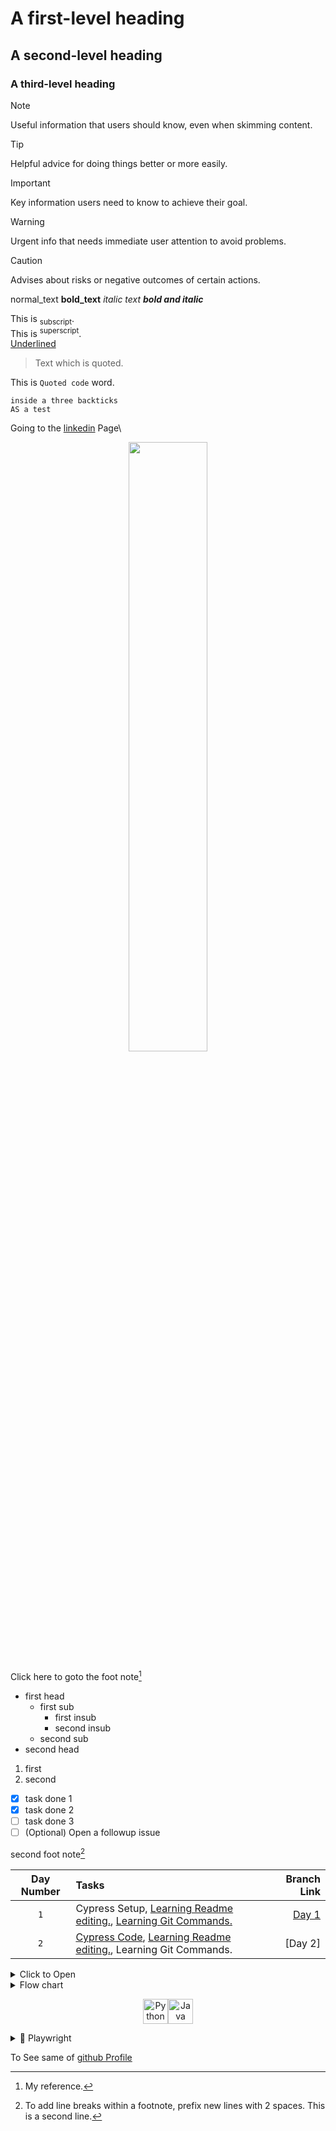 # A first-level heading
## A second-level heading
### A third-level heading

> [!NOTE]
> Useful information that users should know, even when skimming content.

> [!TIP]
> Helpful advice for doing things better or more easily.

> [!IMPORTANT]
> Key information users need to know to achieve their goal.

> [!WARNING]
> Urgent info that needs immediate user attention to avoid problems.

> [!CAUTION]
> Advises about risks or negative outcomes of certain actions.

normal_text 
**bold_text** 
*italic text* 
***bold and italic***

<!--This is a comment and 
backslash(\) for breaking the line.-->
This is <sub>subscript</sub>.\
This is <sup>superscript</sup>.\
<ins>Underlined</ins>

> Text which is quoted.

This is `Quoted code` word.

```
inside a three backticks
AS a test
```

Going to the [linkedin](https://www.linkedin.com/in/routhkiranbabu/) Page\
<div align = 'center'>
<img width = 50% src = 'https://docs.github.com/assets/cb-39744/mw-1440/images/help/writing/image-rendered.webp'/>
</div>

Click here to goto the foot note[^1]

- first head
  - first sub
    - first insub
    - second insub
  - second sub
- second head
1. first
2. second

 - [x] task done 1
 - [x] task done 2
 - [ ] task done 3
- [ ] (Optional) Open a followup issue

second foot note[^2]
[^1]: My reference.
[^2]: To add line breaks within a footnote, prefix new lines with 2 spaces.
  This is a second line.

<div align = center width = 100%>
  
| Day Number | Tasks | Branch Link |
| :---: | :--- | ---: |
| `1` | Cypress Setup, [Learning Readme editing.](https://docs.github.com/en/get-started/writing-on-github/getting-started-with-writing-and-formatting-on-github/quickstart-for-writing-on-github#introduction), [Learning Git Commands.](https://github.com/RouthKiranBabu/Reddit-API-Testing/tree/day_4?tab=readme-ov-file#git-commands) | [Day 1](https://github.com/RouthKiranBabu/testReddit/tree/day_1) |
| `2` | [Cypress Code](https://github.com/RouthKiranBabu/CWP_B39/tree/day_2/Cypress/cypress/e2e), [Learning Readme editing.](https://docs.github.com/en/get-started/writing-on-github/getting-started-with-writing-and-formatting-on-github/quickstart-for-writing-on-github#introduction), Learning Git Commands. | [Day 2]
</div>

<details>
  <summary>Click to Open</summary>

  <p>Some text</p>
</details>

<details>
<summary>Flow chart</summary>

```mermaid
graph TD;
a[Level Supermind Assignment]-->|Folder| b[Android/];
b --> c[src/test/]
c --> f[java]
f --> |Initializes the Appium driver, Loads configurations from config.properties, Sets up common test setup and teardown methods| h[base]
f --> |Implements Page Object Model POM for UI elements, Each page of the app gets a separate class.| i[pages]
f --> j[Reports]
j --> |test-output/ → Stores TestNG reports, Extent Reports can also be generated.| k[ReportManager]
j --> TestListner
f --> n[utils]
f --> l[tests]
l --> m[Contains User Scripts]
c --> g[resources]
g --> Properties
g --> Reports
g --> p[Runner]
p --> q[xml files for corresponding Login page]
g --> screenshots
b --> d[target]
b --> |Add all required dependencies & Plugin| e[pom.xml]
b --> readme.md
```
</details>

<p align="center">
<!-- Python --><a href = "https://www.python.org/"><img src="https://cdn.jsdelivr.net/gh/devicons/devicon/icons/python/python-original.svg" alt="Python" width="40" height="40"/></a><!-- Java --><a href = "https://www.oracle.com/java/"><img src="https://cdn.jsdelivr.net/gh/devicons/devicon/icons/java/java-original.svg" alt="Java" width="40" height="40"/></a>
</p>

<!--Get Github and leetcode stats 
by the help of chatGPT-->
<details>
 <summary>🤖 Playwright</summary>
<div align='center'>

![Playwright](https://img.shields.io/badge/Playwright-%23E60073?style=for-the-badge&logo=playwright&logoColor=white)
![JavaScript](https://img.shields.io/badge/JavaScript-F7DF1E?style=for-the-badge&logo=javascript&logoColor=black)
![TypeScript](https://img.shields.io/badge/TypeScript-007ACC?style=for-the-badge&logo=typescript&logoColor=white)

<div>
</details>

To See same of [github Profile](https://github.com/RouthKiranBabu/RouthKiranBabu/blob/main/README.md)
 <!--Ask to the ChatGPT
 can you provide the tech stack badges to add in the github readme for the manual testing where I have experience with jira, excel, SDLC and STLC, functional and non functional, regression testing-->

